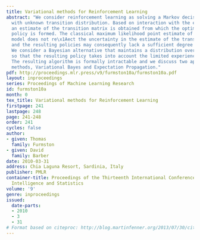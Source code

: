 ```yaml
---
title: Variational methods for Reinforcement Learning
abstract: "We consider reinforcement learning as solving a Markov decision process
  with unknown transition distribution. Based on interaction with the environment,
  an estimate of the transition matrix is obtained from which the optimal decision
  policy is formed. The classical maximum likelihood point estimate of the transition
  model does not re\x1Aect the uncertainty in the estimate of the transition model
  and the resulting policies may consequently lack a sufficient degree of exploration.
  We consider a Bayesian alternative that maintains a distribution over the transition
  so that the resulting policy takes into account the limited experience of the environment.
  The resulting algorithm is formally intractable and we discuss two approximate solution
  methods, Variational Bayes and Expectation Propagation."
pdf: http://proceedings.mlr.press/v9/furmston10a/furmston10a.pdf
layout: inproceedings
series: Proceedings of Machine Learning Research
id: furmston10a
month: 0
tex_title: Variational methods for Reinforcement Learning
firstpage: 241
lastpage: 248
page: 241-248
order: 241
cycles: false
author:
- given: Thomas
  family: Furmston
- given: David
  family: Barber
date: 2010-03-31
address: Chia Laguna Resort, Sardinia, Italy
publisher: PMLR
container-title: Proceedings of the Thirteenth International Conference on Artificial
  Intelligence and Statistics
volume: '9'
genre: inproceedings
issued:
  date-parts:
  - 2010
  - 3
  - 31
# Format based on citeproc: http://blog.martinfenner.org/2013/07/30/citeproc-yaml-for-bibliographies/
---
```

